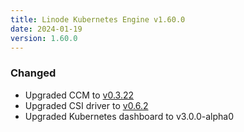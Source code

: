 ```yaml
---
title: Linode Kubernetes Engine v1.60.0
date: 2024-01-19
version: 1.60.0
---
```


### Changed

- Upgraded CCM to [v0.3.22](https://github.com/linode/linode-cloud-controller-manager/releases/tag/v0.3.22)
- Upgraded CSI driver to [v0.6.2](https://github.com/linode/linode-blockstorage-csi-driver/releases/tag/v0.6.2)
- Upgraded Kubernetes dashboard to v3.0.0-alpha0